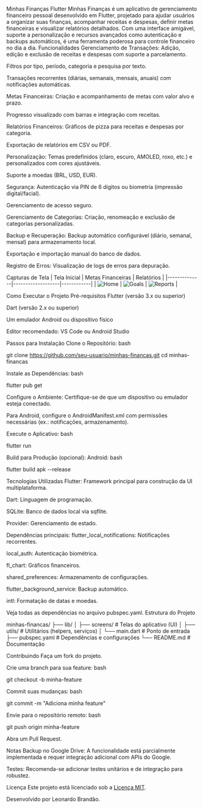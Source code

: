 Minhas Finanças
Flutter
Minhas Finanças é um aplicativo de gerenciamento financeiro pessoal desenvolvido em Flutter, projetado para ajudar usuários a organizar suas finanças, acompanhar receitas e despesas, definir metas financeiras e visualizar relatórios detalhados. Com uma interface amigável, suporte a personalização e recursos avançados como autenticação e backups automáticos, é uma ferramenta poderosa para controle financeiro no dia a dia.
Funcionalidades
Gerenciamento de Transações:
Adição, edição e exclusão de receitas e despesas com suporte a parcelamento.

Filtros por tipo, período, categoria e pesquisa por texto.

Transações recorrentes (diárias, semanais, mensais, anuais) com notificações automáticas.

Metas Financeiras:
Criação e acompanhamento de metas com valor alvo e prazo.

Progresso visualizado com barras e integração com receitas.

Relatórios Financeiros:
Gráficos de pizza para receitas e despesas por categoria.

Exportação de relatórios em CSV ou PDF.

Personalização:
Temas predefinidos (claro, escuro, AMOLED, roxo, etc.) e personalizados com cores ajustáveis.

Suporte a moedas (BRL, USD, EUR).

Segurança:
Autenticação via PIN de 6 dígitos ou biometria (impressão digital/facial).

Gerenciamento de acesso seguro.

Gerenciamento de Categorias:
Criação, renomeação e exclusão de categorias personalizadas.

Backup e Recuperação:
Backup automático configurável (diário, semanal, mensal) para armazenamento local.

Exportação e importação manual do banco de dados.

Registro de Erros:
Visualização de logs de erros para depuração.

Capturas de Tela
| Tela Inicial | Metas Financeiras | Relatórios |
|--------------|-------------------|------------|
| ![Home](screenshoots/Home.png) | ![Goals](screenshoots/Metas.png) | ![Reports](screenshoots/Graficos.png) |

Como Executar o Projeto
Pré-requisitos
Flutter (versão 3.x ou superior)

Dart (versão 2.x ou superior)

Um emulador Android ou dispositivo físico

Editor recomendado: VS Code ou Android Studio

Passos para Instalação
Clone o Repositório:
bash

git clone https://github.com/seu-usuario/minhas-financas.git
cd minhas-financas

Instale as Dependências:
bash

flutter pub get

Configure o Ambiente:
Certifique-se de que um dispositivo ou emulador esteja conectado.

Para Android, configure o AndroidManifest.xml com permissões necessárias (ex.: notificações, armazenamento).

Execute o Aplicativo:
bash

flutter run

Build para Produção (opcional):
Android:
bash

flutter build apk --release

Tecnologias Utilizadas
Flutter: Framework principal para construção da UI multiplataforma.

Dart: Linguagem de programação.

SQLite: Banco de dados local via sqflite.

Provider: Gerenciamento de estado.

Dependências principais:
flutter_local_notifications: Notificações recorrentes.

local_auth: Autenticação biométrica.

fl_chart: Gráficos financeiros.

shared_preferences: Armazenamento de configurações.

flutter_background_service: Backup automático.

intl: Formatação de datas e moedas.

Veja todas as dependências no arquivo pubspec.yaml.
Estrutura do Projeto

minhas-financas/
├── lib/
│   ├── screens/            # Telas do aplicativo (UI)
│   ├── utils/              # Utilitários (helpers, serviços)
│   └── main.dart           # Ponto de entrada
├── pubspec.yaml           # Dependências e configurações
└── README.md              # Documentação

Contribuindo
Faça um fork do projeto.

Crie uma branch para sua feature:
bash

git checkout -b minha-feature

Commit suas mudanças:
bash

git commit -m "Adiciona minha feature"

Envie para o repositório remoto:
bash

git push origin minha-feature

Abra um Pull Request.

Notas
Backup no Google Drive: A funcionalidade está parcialmente implementada e requer integração adicional com APIs do Google.

Testes: Recomenda-se adicionar testes unitários e de integração para robustez.

Licença
Este projeto está licenciado sob a [Licença MIT](LICENSE.md).


Desenvolvido por Leonardo Brandão.

